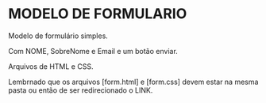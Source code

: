 # MODELO DE FORMULARIO

Modelo de formulário simples.

Com NOME, SobreNome e Email e um botão enviar.

Arquivos de HTML e CSS.

Lembrnado que os arquivos [form.html] e [form.css] devem estar na mesma pasta ou então de ser redirecionado o LINK.

<link rel="stylesheet" type="text/css" href="form.css" media="screen">

